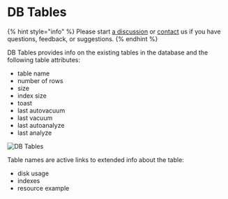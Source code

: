 # DB Tables

{% hint style="info" %}
Please start [a discussion](https://github.com/Aidbox/Issues/discussions) or [contact](../contact-us.md) us if you have questions, feedback, or suggestions.
{% endhint %}

DB Tables provides info on the existing tables in the database and the following table attributes:

* table name
* number of rows
* size
* index size
* toast
* last autovacuum
* last vacuum
* last autoanalyze
* last analyze

![DB Tables](../.gitbook/assets/tg\_image\_4196820381.jpeg)

Table names are active links to extended info about the table:

* disk usage
* indexes&#x20;
* resource example &#x20;
